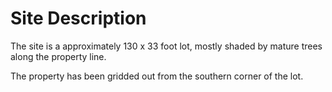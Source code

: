 # Site Description

The site is a approximately 130 x 33 foot lot, mostly shaded by mature trees along the property line.

The property has been gridded out from the southern corner of the lot.